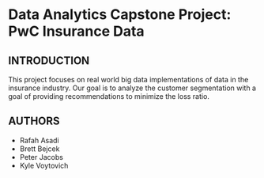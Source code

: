 # Data Analytics Capstone Project: PwC Insurance Data

INTRODUCTION
------------

This project focuses on real world big data implementations of data in the insurance industry. Our goal is to analyze the customer segmentation with a goal of providing recommendations to minimize the loss ratio.

AUTHORS
-------
* Rafah Asadi
* Brett Bejcek
* Peter Jacobs
* Kyle Voytovich
